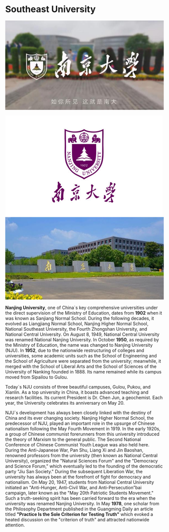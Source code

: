 # Southeast University

[![](images/3.jpg "ehall")](http://ehall.nju.edu.cn/ywtb-portal/official/index.html#/hall)

[![](images/1.jpg "nju")](https://www.nju.edu.cn/)
[![](images/2.jpg "grawww")](https://grawww.nju.edu.cn/)




**Nanjing University**, one of China`s key comprehensive universities under the direct supervision of the Ministry of Education, dates from **1902** when it was known as Sanjiang Normal School. During the following decades, it evolved as Liangjiang Normal School, Nanjing Higher Normal School, National Southeast University, the Fourth Zhongshan University, and National Central University. On August 8, 1949, National Central University was renamed National Nanjing University. In October **1950**, as required by the Ministry of Education, the name was changed to Nanjing University (NJU). In **1952**, due to the nationwide restructuring of colleges and universities, some academic units such as the School of Engineering and the School of Agriculture were separated from the university; meanwhile, it merged with the School of Liberal Arts and the School of Sciences of the University of Nanking founded in 1888. Its name remained while its campus moved from Sipailou to Gulou.

Today`s NJU consists of three beautiful campuses, Gulou, Pukou, and Xianlin. As a top university in China, it boasts advanced teaching and research facilities. Its current President is Dr. Chen Jun, a geochemist. Each year, the University celebrates its anniversary on May 20.

NJU`s development has always been closely linked with the destiny of China and its ever changing society. Nanjing Higher Normal School, the predecessor of NJU, played an important role in the upsurge of Chinese nationalism following the May Fourth Movement in 1919. In the early 1920s, a group of Chinese communist forerunners from this university introduced the theory of Marxism to the general public. The Second National Conference of Chinese Communist Youth League was also held here. During the Anti-Japanese War, Pan Shu, Liang Xi and Jin Baoshan, renowned professors from the university (then known as National Central University), organized the "Natural Sciences Forum" and the "Democracy and Science Forum," which eventually led to the founding of the democratic party "Jiu San Society." During the subsequent Liberation War, the university has always been at the forefront of fight for democracy and nationalism. On May 20, 1947, students from National Central University initiated an "Anti-Hunger, Anti-Civil War, and Anti-Persecution”bai campaign, later known as the "May 20th Patriotic Students Movement." Such a truth-seeking spirit has been carried forward to the era when the university was renamed Nanjing University. In May **1978**, one scholar from the Philosophy Department published in the Guangming Daily an article titled **"Practice Is the Sole Criterion for Testing Truth"** which evoked a heated discussion on the "criterion of truth" and attracted nationwide attention.














